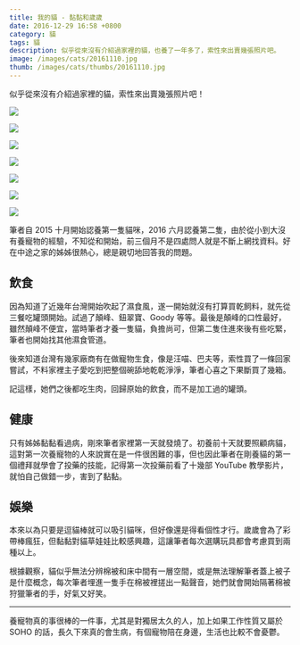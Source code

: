 ```yaml
---
title: 我的貓 - 黏黏和歲歲
date: 2016-12-29 16:58 +0800
category: 貓
tags: 貓
description: 似乎從來沒有介紹過家裡的貓，也養了一年多了，索性來出賣幾張照片吧。
image: /images/cats/20161110.jpg
thumb: /images/cats/thumbs/20161110.jpg
---
```


似乎從來沒有介紹過家裡的貓，索性來出賣幾張照片吧！

![](/images/cats/20161110.jpg)

<!-- more -->

![](/images/cats/20160911-2.jpg)

![](/images/cats/20160911.jpg)

![](/images/cats/20161203.jpg)

![](/images/cats/20161027.jpg)

![](/images/cats/20161004.jpg)

![](/images/cats/20161007.jpg)

筆者自 2015 十月開始認養第一隻貓咪，2016 六月認養第二隻，由於從小到大沒有養寵物的經驗，不知從和開始，前三個月不是四處問人就是不斷上網找資料。好在中途之家的姊姊很熱心，總是親切地回答我的問題。

## 飲食

因為知道了近幾年台灣開始吹起了濕食風，遂一開始就沒有打算買乾飼料，就先從三餐吃罐頭開始。試過了顛峰、鈕翠寶、Goody 等等。最後是顛峰的口性最好，雖然顛峰不便宜，當時筆者才養一隻貓，負擔尚可，但第二隻住進來後有些吃緊，筆者也開始找其他濕食管道。

後來知道台灣有幾家廠商有在做寵物生食，像是汪喵、巴夫等，索性買了一條回家嘗試，不料家裡主子愛吃到把整個碗舔地乾乾淨淨，筆者心喜之下果斷買了幾箱。

記這樣，她們之後都吃生肉，回歸原始的飲食，而不是加工過的罐頭。

## 健康

只有姊姊黏黏看過病，剛來筆者家裡第一天就發燒了。初養前十天就要照顧病貓，這對第一次養寵物的人來說實在是一件很困難的事，但也因此筆者在剛養貓的第一個禮拜就學會了投藥的技能，記得第一次投藥前看了十幾部 YouTube 教學影片，就怕自己做錯一步，害到了黏黏。

## 娛樂

本來以為只要是逗貓棒就可以吸引貓咪，但好像還是得看個性才行。歲歲會為了彩帶棒瘋狂，但黏黏對貓草娃娃比較感興趣，這讓筆者每次選購玩具都會考慮買到兩種以上。

根據觀察，貓似乎無法分辨棉被和床中間有一層空間，或是無法理解筆者蓋上被子是什麼概念，每次筆者埋進一隻手在棉被裡搓出一點聲音，她們就會開始隔著棉被狩獵筆者的手，好氣又好笑。

---

養寵物真的事很棒的一件事，尤其是對獨居太久的人，加上如果工作性質又屬於 SOHO 的話，長久下來真的會生病，有個寵物陪在身邊，生活也比較不會憂鬱。
